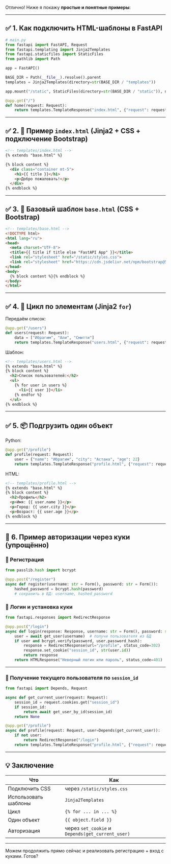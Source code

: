 Отлично! Ниже я покажу **простые и понятные примеры**:

---

## ✅ 1. Как подключить HTML-шаблоны в FastAPI

```python
# main.py
from fastapi import FastAPI, Request
from fastapi.templating import Jinja2Templates
from fastapi.staticfiles import StaticFiles
from pathlib import Path

app = FastAPI()

BASE_DIR = Path(__file__).resolve().parent
templates = Jinja2Templates(directory=str(BASE_DIR / "templates"))

app.mount("/static", StaticFiles(directory=str(BASE_DIR / "static")), name="static")

@app.get("/")
def home(request: Request):
    return templates.TemplateResponse("index.html", {"request": request, "title": "Главная страница"})
```

---

## ✅ 2. 📄 Пример `index.html` (Jinja2 + CSS + подключение Bootstrap)

```html
<!-- templates/index.html -->
{% extends "base.html" %}

{% block content %}
  <div class="container mt-5">
    <h1>{{ title }}</h1>
    <p>Добро пожаловать!</p>
  </div>
{% endblock %}
```

---

## ✅ 3. 📄 Базовый шаблон `base.html` (CSS + Bootstrap)

```html
<!-- templates/base.html -->
<!DOCTYPE html>
<html lang="ru">
<head>
  <meta charset="UTF-8">
  <title>{{ title if title else "FastAPI App" }}</title>
  <link rel="stylesheet" href="/static/styles.css">
  <link rel="stylesheet" href="https://cdn.jsdelivr.net/npm/bootstrap@5.3.3/dist/css/bootstrap.min.css">
</head>
<body>
  {% block content %}{% endblock %}
</body>
</html>
```

---

## ✅ 4. 🔁 Цикл по элементам (Jinja2 `for`)

Передаём список:

```python
@app.get("/users")
def users(request: Request):
    data = ["Ибрагим", "Али", "Смитти"]
    return templates.TemplateResponse("users.html", {"request": request, "users": data})
```

Шаблон:

```html
<!-- templates/users.html -->
{% extends "base.html" %}
{% block content %}
  <h2>Список пользователей:</h2>
  <ul>
    {% for user in users %}
      <li>{{ user }}</li>
    {% endfor %}
  </ul>
{% endblock %}
```

---

## ✅ 5. 📦 Подгрузить один объект

Python:

```python
@app.get("/profile")
def profile(request: Request):
    user = {"name": "Ибрагим", "city": "Астана", "age": 22}
    return templates.TemplateResponse("profile.html", {"request": request, "user": user})
```

HTML:

```html
<!-- templates/profile.html -->
{% extends "base.html" %}
{% block content %}
  <h2>Профиль</h2>
  <p>Имя: {{ user.name }}</p>
  <p>Город: {{ user.city }}</p>
  <p>Возраст: {{ user.age }}</p>
{% endblock %}
```

---

## 🔐 6. Пример авторизации через куки (упрощённо)

### 📌 Регистрация

```python
from passlib.hash import bcrypt

@app.post("/register")
async def register(username: str = Form(), password: str = Form()):
    hashed_password = bcrypt.hash(password)
    # сохранить в БД: username, hashed_password
```

### 📌 Логин и установка куки

```python
from fastapi.responses import RedirectResponse

@app.post("/login")
async def login(response: Response, username: str = Form(), password: str = Form()):
    user = await get_user(username)  # получи пользователя из БД
    if user and bcrypt.verify(password, user.password_hash):
        response = RedirectResponse(url="/profile", status_code=302)
        response.set_cookie("session_id", str(user.id))
        return response
    return HTMLResponse("Неверный логин или пароль", status_code=401)
```

---

### 📌 Получение текущего пользователя по `session_id`

```python
from fastapi import Depends, Request

async def get_current_user(request: Request):
    session_id = request.cookies.get("session_id")
    if session_id:
        return await get_user_by_id(session_id)
    return None

@app.get("/profile")
async def profile(request: Request, user=Depends(get_current_user)):
    if not user:
        return RedirectResponse("/login")
    return templates.TemplateResponse("profile.html", {"request": request, "user": user})
```

---

## 💡 Заключение

| Что                  | Как                                              |
| -------------------- | ------------------------------------------------ |
| Подключить CSS       | через `/static/styles.css`                       |
| Использовать шаблоны | `Jinja2Templates`                                |
| Цикл                 | `{% for ... in ... %}`                           |
| Один объект          | `{{ object.field }}`                             |
| Авторизация          | через `set_cookie` и `Depends(get_current_user)` |

---

Можем продолжить прямо сейчас и реализовать регистрацию + вход с куками. Готов?
